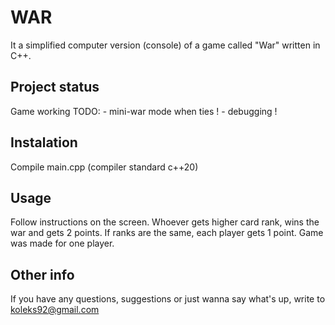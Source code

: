 # WAR

It a simplified computer version (console) of a game called "War" written in C++.

## Project status

Game working
TODO:
    - mini-war mode when ties !
    - debugging !

## Instalation

Compile main.cpp (compiler standard c++20)

## Usage

Follow instructions on the screen.
Whoever gets higher card rank, wins the war and gets 2 points.
If ranks are the same, each player gets 1 point.
Game was made for one player.

## Other info
If you have any questions, suggestions or just wanna say what's up, write to koleks92@gmail.com

